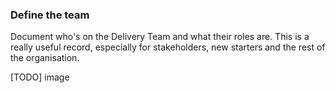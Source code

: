 ### Define the team

Document who's on the Delivery Team and what their roles are.  This is a really useful record, especially for stakeholders, new starters and the rest of the organisation.

[TODO] image
